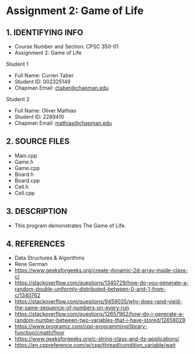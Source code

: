 # Assignment 2: Game of Life

## 1. IDENTIFYING INFO
- Course Number and Section: CPSC 350-01
- Assignment 2: Game of Life

Student 1
- Full Name: Curren Taber
- Student ID: 002325149
- Chapman Email: ctaber@chapman.edu

Student 2
- Full Name: Oliver Mathias
- Student ID: 2289410
- Chapman Email: mathias@chapman.edu

## 2. SOURCE FILES
- Main.cpp
- Game.h
- Game.cpp
- Board.h
- Board.cpp
- Cell.h
- Cell.cpp

## 3. DESCRIPTION
- This program demonstrates The Game of Life.

## 4. REFERENCES
- Data Structures & Algorithms
- Rene German
- https://www.geeksforgeeks.org/create-dynamic-2d-array-inside-class-c/
- https://stackoverflow.com/questions/1340729/how-do-you-generate-a-random-double-uniformly-distributed-between-0-and-1-from-c/1340762
- https://stackoverflow.com/questions/9459035/why-does-rand-yield-the-same-sequence-of-numbers-on-every-run
- https://stackoverflow.com/questions/12657962/how-do-i-generate-a-random-number-between-two-variables-that-i-have-stored/12658029
- https://www.programiz.com/cpp-programming/library-function/cmath/floor
- https://www.geeksforgeeks.org/c-string-class-and-its-applications/
- https://en.cppreference.com/w/cpp/thread/condition_variable/wait
